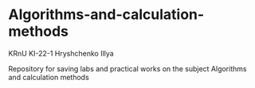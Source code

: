 # Algorithms-and-calculation-methods

KRnU KI-22-1 Hryshchenko Illya

Repository for saving labs and practical works on the subject Algorithms and calculation methods